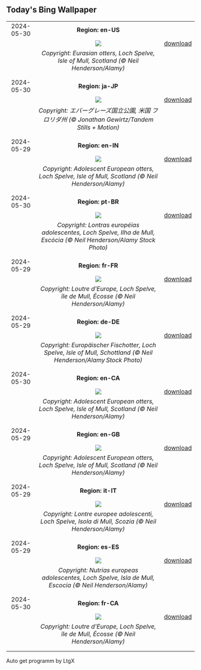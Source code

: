 ## Today's Bing Wallpaper
|      |      |      |
| :----: | :----: | :----: |
|2024-05-30|**Region: en-US**||
||![](https://www.bing.com/th?id=OHR.MullOtter_EN-US5451978021_UHD.jpg&pid=hp&w=1152&h=648&rs=1&c=4)| [download](https://www.bing.com/th?id=OHR.MullOtter_EN-US5451978021_UHD.jpg)|
||*Copyright: Eurasian otters, Loch Spelve, Isle of Mull, Scotland (© Neil Henderson/Alamy)*
||
|||
|2024-05-30|**Region: ja-JP**||
||![](https://www.bing.com/th?id=OHR.Everglades90th_JA-JP3090725626_UHD.jpg&pid=hp&w=1152&h=648&rs=1&c=4)| [download](https://www.bing.com/th?id=OHR.Everglades90th_JA-JP3090725626_UHD.jpg)|
||*Copyright: エバーグレーズ国立公園, 米国 フロリダ州 (© Jonathan Gewirtz/Tandem Stills + Motion)*
||
|||
|2024-05-29|**Region: en-IN**||
||![](https://www.bing.com/th?id=OHR.MullOtter_EN-IN5193619685_UHD.jpg&pid=hp&w=1152&h=648&rs=1&c=4)| [download](https://www.bing.com/th?id=OHR.MullOtter_EN-IN5193619685_UHD.jpg)|
||*Copyright: Adolescent European otters, Loch Spelve, Isle of Mull, Scotland (© Neil Henderson/Alamy)*
||
|||
|2024-05-30|**Region: pt-BR**||
||![](https://www.bing.com/th?id=OHR.MullOtter_PT-BR0721243704_UHD.jpg&pid=hp&w=1152&h=648&rs=1&c=4)| [download](https://www.bing.com/th?id=OHR.MullOtter_PT-BR0721243704_UHD.jpg)|
||*Copyright: Lontras européias adolescentes, Loch Spelve, Ilha de Mull, Escócia (© Neil Henderson/Alamy Stock Photo)*
||
|||
|2024-05-29|**Region: fr-FR**||
||![](https://www.bing.com/th?id=OHR.MullOtter_FR-FR1221177605_UHD.jpg&pid=hp&w=1152&h=648&rs=1&c=4)| [download](https://www.bing.com/th?id=OHR.MullOtter_FR-FR1221177605_UHD.jpg)|
||*Copyright: Loutre d'Europe, Loch Spelve, île de Mull, Écosse (© Neil Henderson/Alamy)*
||
|||
|2024-05-29|**Region: de-DE**||
||![](https://www.bing.com/th?id=OHR.MullOtter_DE-DE1417523024_UHD.jpg&pid=hp&w=1152&h=648&rs=1&c=4)| [download](https://www.bing.com/th?id=OHR.MullOtter_DE-DE1417523024_UHD.jpg)|
||*Copyright: Europäischer Fischotter, Loch Spelve, Isle of Mull, Schottland (© Neil Henderson/Alamy Stock Photo)*
||
|||
|2024-05-30|**Region: en-CA**||
||![](https://www.bing.com/th?id=OHR.MullOtter_EN-CA6618769900_UHD.jpg&pid=hp&w=1152&h=648&rs=1&c=4)| [download](https://www.bing.com/th?id=OHR.MullOtter_EN-CA6618769900_UHD.jpg)|
||*Copyright: Adolescent European otters, Loch Spelve, Isle of Mull, Scotland (© Neil Henderson/Alamy)*
||
|||
|2024-05-29|**Region: en-GB**||
||![](https://www.bing.com/th?id=OHR.MullOtter_EN-GB2549170693_UHD.jpg&pid=hp&w=1152&h=648&rs=1&c=4)| [download](https://www.bing.com/th?id=OHR.MullOtter_EN-GB2549170693_UHD.jpg)|
||*Copyright: Adolescent European otters, Loch Spelve, Isle of Mull, Scotland (© Neil Henderson/Alamy)*
||
|||
|2024-05-29|**Region: it-IT**||
||![](https://www.bing.com/th?id=OHR.MullOtter_IT-IT5835725538_UHD.jpg&pid=hp&w=1152&h=648&rs=1&c=4)| [download](https://www.bing.com/th?id=OHR.MullOtter_IT-IT5835725538_UHD.jpg)|
||*Copyright: Lontre europee adolescenti, Loch Spelve, Isola di Mull, Scozia (© Neil Henderson/Alamy)*
||
|||
|2024-05-29|**Region: es-ES**||
||![](https://www.bing.com/th?id=OHR.MullOtter_ES-ES5925633999_UHD.jpg&pid=hp&w=1152&h=648&rs=1&c=4)| [download](https://www.bing.com/th?id=OHR.MullOtter_ES-ES5925633999_UHD.jpg)|
||*Copyright: Nutrias europeas adolescentes, Loch Spelve, Isla de Mull, Escocia (© Neil Henderson/Alamy)*
||
|||
|2024-05-30|**Region: fr-CA**||
||![](https://www.bing.com/th?id=OHR.MullOtter_FR-CA3702502425_UHD.jpg&pid=hp&w=1152&h=648&rs=1&c=4)| [download](https://www.bing.com/th?id=OHR.MullOtter_FR-CA3702502425_UHD.jpg)|
||*Copyright: Loutre d'Europe, Loch Spelve, île de Mull, Écosse (© Neil Henderson/Alamy)*
||
|||

Auto get programm by LtgX
